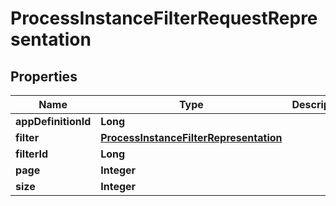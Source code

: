 
# ProcessInstanceFilterRequestRepresentation

## Properties
Name | Type | Description | Notes
------------ | ------------- | ------------- | -------------
**appDefinitionId** | **Long** |  |  [optional]
**filter** | [**ProcessInstanceFilterRepresentation**](ProcessInstanceFilterRepresentation.md) |  |  [optional]
**filterId** | **Long** |  |  [optional]
**page** | **Integer** |  |  [optional]
**size** | **Integer** |  |  [optional]



